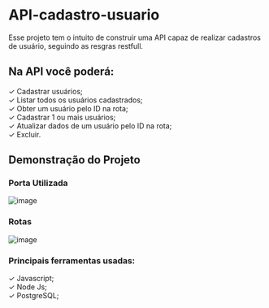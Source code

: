 # API-cadastro-usuario

Esse projeto tem o intuito de construir uma API capaz de realizar cadastros de usuário, seguindo as resgras restfull.

## Na API você poderá:
✓ Cadastrar usuários;
<br>
✓ Listar todos os usuários cadastrados;
<br>
✓ Obter um usuário pelo ID na rota;
<br>
✓ Cadastrar 1 ou mais usuários;
<br>
✓ Atualizar dados de um usuário pelo ID na rota;
<br>
✓ Excluir.

## Demonstração do Projeto

### Porta Utilizada
![image](https://user-images.githubusercontent.com/63027260/184758245-7f68eff2-9b32-40c9-9397-2f53d93412b4.png)

### Rotas
![image](https://user-images.githubusercontent.com/63027260/184757258-2c8cfc22-8f75-40a9-a0ee-b83656a3beb4.png)



### Principais ferramentas usadas:

✓ Javascript;
<br>
✓ Node Js;
<br>
✓ PostgreSQL;
